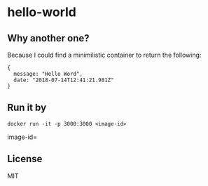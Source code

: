 # hello-world

## Why another one?
Because I could find a minimilistic container to return the following:

```
{
  message: "Hello Word",
  date: "2018-07-14T12:41:21.981Z"
}
```

## Run it by
`docker run -it -p 3000:3000 <image-id>`

image-id=

## License
MIT

